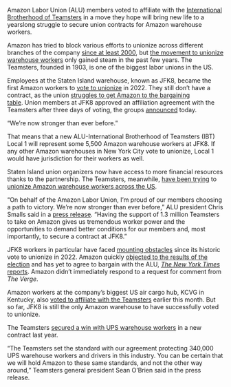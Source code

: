 Amazon Labor Union (ALU) members voted to affiliate with the [International Brotherhood of Teamsters](https://x.com/Teamsters/status/1802936403866636527) in a move they hope will bring new life to a yearslong struggle to secure union contracts for Amazon warehouse workers.

Amazon has tried to block various efforts to unionize across different branches of the company [since at least 2000](https://www.nytimes.com/2000/11/29/business/amazoncom-is-using-the-web-to-block-unions-effort-to-organize.html), but [the movement to unionize warehouse workers](/2021/3/28/22352987/amazon-bessemer-alabama-union-vote-rwdsu) only gained steam in the past few years. The Teamsters, founded in 1903, is one of the biggest labor unions in the US.

Employees at the Staten Island warehouse, known as JFK8, became the first Amazon workers to [vote to unionize](/2022/4/4/23006562/amazon-labor-union-jfk8-win-contract-negotiations-expansion) in 2022. They still don’t have a contract, as the union [struggles to get Amazon to the bargaining table](https://www.nytimes.com/2023/03/21/business/amazon-labor-union.html). Union members at JFK8 approved an affiliation agreement with the Teamsters after three days of voting, the groups [announced](https://x.com/Teamsters/status/1802923262520725978) today.

“We’re now stronger than ever before.”

That means that a new ALU-International Brotherhood of Teamsters (IBT) Local 1 will represent some 5,500 Amazon warehouse workers at JFK8. If any other Amazon warehouses in New York City vote to unionize, Local 1 would have jurisdiction for their workers as well.

Staten Island union organizers now have access to more financial resources thanks to the partnership. The Teamsters, meanwhile, [have been trying](https://www.npr.org/2021/06/22/1009213361/the-teamsters-want-to-unionize-amazon-workers-heres-what-that-means) to [unionize Amazon warehouse workers across the US](https://www.nytimes.com/2021/06/22/business/economy/amazon-union-teamsters.html).

“On behalf of the Amazon Labor Union, I’m proud of our members choosing a path to victory. We’re now stronger than ever before,” ALU president Chris Smalls said in a [press release](https://teamster.org/2024/06/amazon-labor-union-votes-to-ratify-teamsters-affiliation/). “Having the support of 1.3 million Teamsters to take on Amazon gives us tremendous worker power and the opportunities to demand better conditions for our members and, most importantly, to secure a contract at JFK8.”

JFK8 workers in particular have faced [mounting obstacles](/2022/5/3/23056053/amazon-warehouse-union-organization-drives-latest-news) since its historic vote to unionize in 2022. Amazon quickly [objected to the results of the election](/2022/4/7/23015642/amazon-alu-union-victory-staten-island-objection-plan) and has yet to agree to bargain with the ALU, [*The New York Times* reports](https://www.nytimes.com/2024/06/18/business/economy/amazon-labor-union-teamsters.html). Amazon didn’t immediately respond to a request for comment from *The Verge*.

Amazon workers at the company’s biggest US air cargo hub, KCVG in Kentucky, also [voted to affiliate with the Teamsters](https://www.tdu.org/amazon-tv-313) earlier this month. But so far, JFK8 is still the only Amazon warehouse to have successfully voted to unionize.

The Teamsters [secured a win with UPS warehouse workers](https://www.nytimes.com/2023/08/22/business/economy/ups-contract-vote-teamsters.html) in a new contract last year.

“The Teamsters set the standard with our agreement protecting 340,000 UPS warehouse workers and drivers in this industry. You can be certain that we will hold Amazon to these same standards, and not the other way around,” Teamsters general president Sean O’Brien said in the press release.
